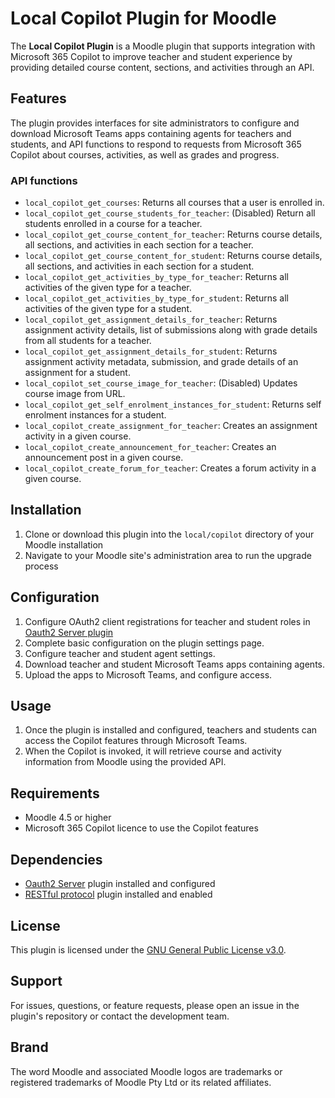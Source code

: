 # Local Copilot Plugin for Moodle

The **Local Copilot Plugin** is a Moodle plugin that supports integration with Microsoft 365 Copilot to improve teacher and student experience by providing detailed course content, sections, and activities through an API.

## Features

The plugin provides interfaces for site administrators to configure and download Microsoft Teams apps containing agents for teachers and students, and API functions to respond to requests from Microsoft 365 Copilot about courses, activities, as well as grades and progress.

### API functions
- `local_copilot_get_courses`: Returns all courses that a user is enrolled in.
- `local_copilot_get_course_students_for_teacher`: (Disabled) Return all students enrolled in a course for a teacher.
- `local_copilot_get_course_content_for_teacher`: Returns course details, all sections, and activities in each section for a teacher.
- `local_copilot_get_course_content_for_student`: Returns course details, all sections, and activities in each section for a student.
- `local_copilot_get_activities_by_type_for_teacher`: Returns all activities of the given type for a teacher.
- `local_copilot_get_activities_by_type_for_student`: Returns all activities of the given type for a student.
- `local_copilot_get_assignment_details_for_teacher`: Returns assignment activity details, list of submissions along with grade details from all students for a teacher.
- `local_copilot_get_assignment_details_for_student`: Returns assignment activity metadata, submission, and grade details of an assignment for a student.
- `local_copilot_set_course_image_for_teacher`: (Disabled) Updates course image from URL.
- `local_copilot_get_self_enrolment_instances_for_student`: Returns self enrolment instances for a student.
- `local_copilot_create_assignment_for_teacher`: Creates an assignment activity in a given course.
- `local_copilot_create_announcement_for_teacher`: Creates an announcement post in a given course.
- `local_copilot_create_forum_for_teacher`: Creates a forum activity in a given course.

## Installation

1. Clone or download this plugin into the `local/copilot` directory of your Moodle installation
2. Navigate to your Moodle site's administration area to run the upgrade process

## Configuration

1. Configure OAuth2 client registrations for teacher and student roles in [Oauth2 Server plugin](https://moodle.org/plugins/local_oauth2)
2. Complete basic configuration on the plugin settings page.
3. Configure teacher and student agent settings.
4. Download teacher and student Microsoft Teams apps containing agents.
5. Upload the apps to Microsoft Teams, and configure access.

## Usage

1. Once the plugin is installed and configured, teachers and students can access the Copilot features through Microsoft Teams.
2. When the Copilot is invoked, it will retrieve course and activity information from Moodle using the provided API.

## Requirements

- Moodle 4.5 or higher
- Microsoft 365 Copilot licence to use the Copilot features

## Dependencies

- [Oauth2 Server](https://moodle.org/plugins/local_oauth2) plugin installed and configured
- [RESTful protocol](https://moodle.org/plugins/webservice_restful) plugin installed and enabled

## License

This plugin is licensed under the [GNU General Public License v3.0](https://www.gnu.org/licenses/gpl-3.0.html).

## Support

For issues, questions, or feature requests, please open an issue in the plugin's repository or contact the development team.

## Brand

The word Moodle and associated Moodle logos are trademarks or registered trademarks of Moodle Pty Ltd or its related affiliates.
